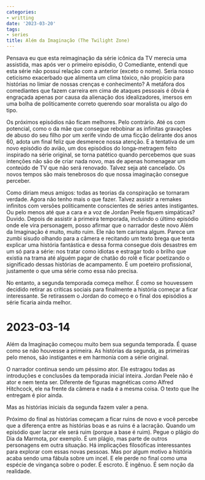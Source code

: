 ```yaml
---
categories:
- writting
date: '2023-03-20'
tags:
- series
title: Além da Imaginação (The Twilight Zone)
---
```


Pensava eu que esta reimaginação da série icônica da TV merecia uma assistida, mas após ver o primeiro episódio, O Comediante, entendi que esta série não possui relação com a anterior (exceto o nome). Seria nosso ceticismo exacerbado que alimenta um clima tóxico, não propício para histórias no limiar de nossas crenças e conhecimento? A metáfora dos comediantes que fazem carreira em cima de ataques pessoais é óbvia é engraçada apenas por causa da alienação dos idealizadores, imersos em uma bolha de politicamente correto querendo soar moralista ou algo do tipo.

Os próximos episódios não ficam melhores. Pelo contrário. Até os com potencial, como o da mãe que consegue rebobinar as infinitas gravações de abuso do seu filho por um xerife vindo de uma ficção delirante dos anos 60, adota um final feliz que desmerece nossa atenção. E a tentativa de um novo episódio do avião, um dos episódios do longa-metragem feito inspirado na série original, se torna patético quando percebemos que suas intenções não são de criar nada novo, mas de apenas homenagear um conteúdo de TV que não será renovado. Talvez seja até cancelado. Os novos tempos são mais tenebrosos do que nossa imaginação consegue perceber.

Como diriam meus amigos: todas as teorias da conspiração se tornaram verdade. Agora não tenho mais o que fazer. Talvez assistir a remakes infinitos com versões politicamente conscientes de séries antes instigantes. Ou pelo menos até que a cara e a voz de Jordan Peele fiquem simpáticas? Duvido. Depois de assistir à primeira temporada, incluindo o último episódio onde ele vira personagem, posso afirmar que o narrador deste novo Além da Imaginação é muito, muito ruim. Ele não tem carisma algum. Parece um zumbi sisudo olhando para a câmera e recitando um texto brega que tenta explicar uma história fantástica e dessa forma consegue dois desastres em um só para a série: nos tratar como idiotas e estragar todo o brilho que existia na trama até alguém pagar de chatão do rolê e ficar poetizando o significado dessas histórias de acampamento. É um poeteiro profissional, justamente o que uma série como essa não precisa.

No entanto, a segunda temporada começa melhor. É como se houvessem decidido retirar as críticas sociais para finalmente a história começar a ficar interessante. Se retirassem o Jordan do começo e o final dos episódios a série ficaria ainda melhor.

# 2023-03-14

Além da Imaginação começou muito bem sua segunda temporada. É quase como se não houvesse a primeira. As histórias da segunda, as primeiras pelo menos, são instigantes e em harmonia com a série original.

O narrador continua sendo um péssimo ator. Ele estragou todas as introduções e conclusões da temporada inicial inteira. Jordan Peele não é ator e nem tenta ser. Diferente de figuras magnéticas como Alfred Hitchcock, ele na frente da câmera e nada é a mesma coisa. O texto que lhe entregam é pior ainda.

Mas as histórias iniciais da segunda fazem valer a pena.

Próximo do final as histórias começam a ficar ruins de novo e você percebe que a diferença entre as histórias boas e as ruins é a lacração. Quando um episódio quer lacrar ele será ruim (porque a base é ruim). Pegue o plágio do Dia da Marmota, por exemplo. É um plágio, mas parte de outros personagens em outra situação. Há implicações filosóficas interessantes para explorar com essas novas pessoas. Mas por algum motivo a história acaba sendo uma fábula sobre um incel. E ele perde no final como uma espécie de vingança sobre o poder. É escroto. É ingênuo. É sem noção da realidade.

